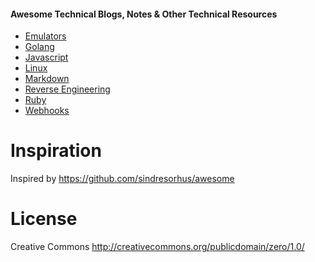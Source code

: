 #### Awesome Technical Blogs, Notes & Other Technical Resources

* [Emulators](https://github.com/irahulsingh/awesome-tech-blogs/blob/master/android-emulators.md)
* [Golang](https://github.com/irahulsingh/awesome-tech-blogs/blob/master/go.md)
* [Javascript](https://github.com/irahulsingh/awesome-tech-blogs/blob/master/javascript.md)
* [Linux](https://github.com/irahulsingh/awesome-tech-blogs/blob/master/linux.md)
* [Markdown](https://github.com/irahulsingh/awesome-tech-blogs/blob/master/markdown.md)
* [Reverse Engineering](https://github.com/irahulsingh/awesome-tech-blogs/blob/master/reverse-engineering.md)
* [Ruby](https://github.com/irahulsingh/awesome-tech-blogs/blob/master/ruby.md)
* [Webhooks](https://github.com/irahulsingh/awesome-tech-blogs/blob/master/webhook.md)

# Inspiration
Inspired by https://github.com/sindresorhus/awesome

# License
Creative Commons http://creativecommons.org/publicdomain/zero/1.0/
